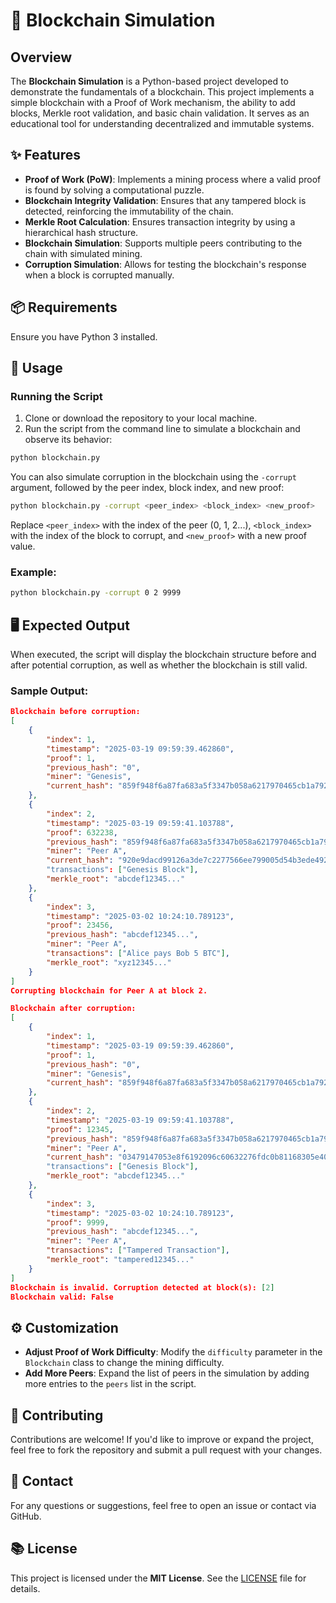 # 🔗 Blockchain Simulation

## Overview
The **Blockchain Simulation** is a Python-based project developed to demonstrate the fundamentals of a blockchain. This project implements a simple blockchain with a Proof of Work mechanism, the ability to add blocks, Merkle root validation, and basic chain validation. It serves as an educational tool for understanding decentralized and immutable systems.

## ✨ Features

- **Proof of Work (PoW)**: Implements a mining process where a valid proof is found by solving a computational puzzle.
- **Blockchain Integrity Validation**: Ensures that any tampered block is detected, reinforcing the immutability of the chain.
- **Merkle Root Calculation**: Ensures transaction integrity by using a hierarchical hash structure.
- **Blockchain Simulation**: Supports multiple peers contributing to the chain with simulated mining.
- **Corruption Simulation**: Allows for testing the blockchain's response when a block is corrupted manually.

## 📦 Requirements

Ensure you have Python 3 installed.

## 🚀 Usage

### Running the Script

1. Clone or download the repository to your local machine.
2. Run the script from the command line to simulate a blockchain and observe its behavior:

```bash
python blockchain.py
```

You can also simulate corruption in the blockchain using the `-corrupt` argument, followed by the peer index, block index, and new proof:

```bash
python blockchain.py -corrupt <peer_index> <block_index> <new_proof>
```

Replace `<peer_index>` with the index of the peer (0, 1, 2...), `<block_index>` with the index of the block to corrupt, and `<new_proof>` with a new proof value.

### Example:

```bash
python blockchain.py -corrupt 0 2 9999
```

## 🖥️ Expected Output

When executed, the script will display the blockchain structure before and after potential corruption, as well as whether the blockchain is still valid.

### Sample Output:

```json
Blockchain before corruption:
[
    {
        "index": 1,
        "timestamp": "2025-03-19 09:59:39.462860",
        "proof": 1,
        "previous_hash": "0",
        "miner": "Genesis",
        "current_hash": "859f948f6a87fa683a5f3347b058a6217970465cb1a7926cdb5e1afd156ce1ff"
    },
    {
        "index": 2,
        "timestamp": "2025-03-19 09:59:41.103788",
        "proof": 632238,
        "previous_hash": "859f948f6a87fa683a5f3347b058a6217970465cb1a7926cdb5e1afd156ce1ff",
        "miner": "Peer A",
        "current_hash": "920e9dacd99126a3de7c2277566ee799005d54b3ede4921c7f94776a014f2fe9"
        "transactions": ["Genesis Block"],
        "merkle_root": "abcdef12345..."
    },
    {
        "index": 3,
        "timestamp": "2025-03-02 10:24:10.789123",
        "proof": 23456,
        "previous_hash": "abcdef12345...",
        "miner": "Peer A",
        "transactions": ["Alice pays Bob 5 BTC"],
        "merkle_root": "xyz12345..."
    }
]
Corrupting blockchain for Peer A at block 2.

Blockchain after corruption:
[
    {
        "index": 1,
        "timestamp": "2025-03-19 09:59:39.462860",
        "proof": 1,
        "previous_hash": "0",
        "miner": "Genesis",
        "current_hash": "859f948f6a87fa683a5f3347b058a6217970465cb1a7926cdb5e1afd156ce1ff"
    },
    {
        "index": 2,
        "timestamp": "2025-03-19 09:59:41.103788",
        "proof": 12345,
        "previous_hash": "859f948f6a87fa683a5f3347b058a6217970465cb1a7926cdb5e1afd156ce1ff",
        "miner": "Peer A",
        "current_hash": "03479147053e8f6192096c60632276fdc0b81168305e408891d0629dc40a36b5"
        "transactions": ["Genesis Block"],
        "merkle_root": "abcdef12345..."
    },
    {
        "index": 3,
        "timestamp": "2025-03-02 10:24:10.789123",
        "proof": 9999,
        "previous_hash": "abcdef12345...",
        "miner": "Peer A",
        "transactions": ["Tampered Transaction"],
        "merkle_root": "tampered12345..."
    }
]
Blockchain is invalid. Corruption detected at block(s): [2]
Blockchain valid: False
```

## ⚙️ Customization

- **Adjust Proof of Work Difficulty**: Modify the `difficulty` parameter in the `Blockchain` class to change the mining difficulty.
- **Add More Peers**: Expand the list of peers in the simulation by adding more entries to the `peers` list in the script.

## 🤝 Contributing

Contributions are welcome! If you'd like to improve or expand the project, feel free to fork the repository and submit a pull request with your changes.

## 💎 Contact

For any questions or suggestions, feel free to open an issue or contact via GitHub.

## 📚 License

This project is licensed under the **MIT License**. See the [LICENSE](LICENSE) file for details.

